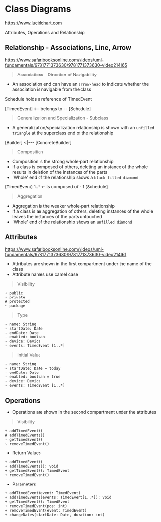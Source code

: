 # Class Diagrams

https://www.lucidchart.com

Attributes, Operations and Relationship

## Relationship - Associations, Line, Arrow

https://www.safaribooksonline.com/videos/uml-fundamentals/9781771373630/9781771373630-video214165

> Associations - Direction of Navigability

- An association end can have an `arrow-head` to indicate whether the association is navigable from the class

Schedule holds a reference of TimedEvent

[TimedEvent] <-- belongs to -- [Schedule]

> Generalization and Specialization - Subclass

- A generalization/specialization relationship is shown with an `unfilled triangle` at the superclass end of the relationship

[Builder] <|--- [ConcreteBuilder]

> Composition

- Composition is the strong whole-part relationship
- If a class is composed of others, deleting an instance of the whole results in deletion of the instances of the parts
- 'Whole' end of the relationship shows a `black filled diamond`

[TimedEvent] 1..* <- is composed of - 1 [Schedule]

> Aggregation

- Aggregation is the weaker whole-part relationship
- If a class is an aggregation of others, deleting instances of the whole leaves the instances of the parts untouched
- 'Whole' end of the relationship shows an `unfilled diamond`

## Attributes

https://www.safaribooksonline.com/videos/uml-fundamentals/9781771373630/9781771373630-video214161

- Attributes are shown in the first compartment under the name of the class
- Attribute names use camel case

> Visibility

```
+ public
- private
# protected
~ package
```

> Type

```
- name: String
- startDate: Date
- endDate: Date
- enabled: boolean
- device: Device
- events: TimedEvent [1..*]
```

> Initial Value

```
- name: String
- startDate: Date = today
- endDate: Date
- enabled: boolean = true
- device: Device
- events: TimedEvent [1..*]
```

## Operations

- Operations are shown in the second compartment under the attributes


> Visibility

```
+ addTimedEvent()
# addTimedEvents()
- getTimedEvent()
~ removeTimedEvent()
```

- Return Values

```
+ addTimedEvent()
+ addTimedEvents(): void
+ getTimedEvent(): TimedEvent
+ removeTimedEvent()
```

- Parameters

```
+ addTimedEvent(event: TimedEvent)
+ addTimedEvents(events: TimedEvent[1..*]): void
+ getTimedEvent(): TimedEvent
+ removeTimedEvent(pos: int)
+ removeTimedEvent(event: TimedEvent)
+ changeDates(startDate: Date, duration: int)
```
